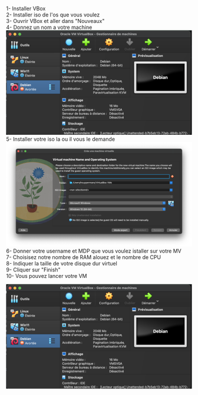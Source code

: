 1- Installer VBox <br>
2- Installer iso de l'os que vous voulez<br>
3- Ouvrir VBox et aller dans "Nouveaux"<br>
4- Donnez un nom a votre machine<br>
<img src="./Fichier1.png" alt="1" />
5- Installer votre iso la ou il vous le demande <br>
<img src="./Fichier3.png" alt="3" />
6- Donner votre username et MDP que vous voulez istaller sur votre MV<br>
7- Choisisez notre nombre de RAM alouez et le nombre de CPU<br>
8- Indiquer la taille de votre disque dur virtuel<br>
9- Cliquer sur "Finish" <br>
10- Vous pouvez lancer votre VM

<img src="./Fichier1.png" alt="1" />

